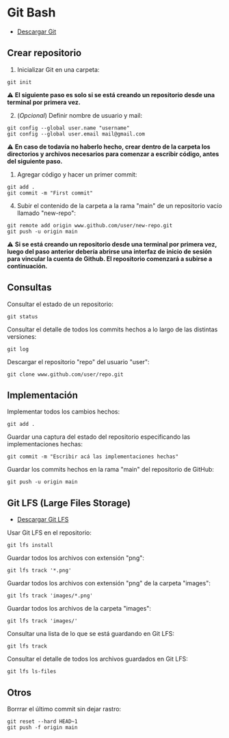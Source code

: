 # Git Bash

- [Descargar Git](https://git-scm.com/)

## Crear repositorio

1. Inicializar Git en una carpeta:

```
git init
```

:warning: **El siguiente paso es solo si se está creando un repositorio desde una terminal por primera vez.**

2. (*Opcional*) Definir nombre de usuario y mail:

```
git config --global user.name "username"
git config --global user.email mail@gmail.com
```

:warning: **En caso de todavía no haberlo hecho, crear dentro de la carpeta los directorios y archivos necesarios para comenzar a escribir código, antes del siguiente paso.**

1. Agregar código y hacer un primer commit:

```
git add .
git commit -m "First commit"
```

4. Subir el contenido de la carpeta a la rama "main" de un repositorio vacío llamado "new-repo":

```
git remote add origin www.github.com/user/new-repo.git
git push -u origin main
```

:warning: **Si se está creando un repositorio desde una terminal por primera vez, luego del paso anterior debería abrirse una interfaz de inicio de sesión para vincular la cuenta de Github. El repositorio comenzará a subirse a continuación.**

## Consultas

Consultar el estado de un repositorio:

```
git status
```

Consultar el detalle de todos los commits hechos a lo largo de las distintas versiones:

```
git log
```

Descargar el repositorio "repo" del usuario "user":

```
git clone www.github.com/user/repo.git
```

## Implementación

Implementar todos los cambios hechos:

```
git add .
```

Guardar una captura del estado del repositorio especificando las implementaciones hechas:

```
git commit -m "Escribir acá las implementaciones hechas"
```

Guardar los commits hechos en la rama "main" del repositorio de GitHub:

```
git push -u origin main
```

## Git LFS (Large Files Storage)

- [Descargar Git LFS](https://git-lfs.github.com/)

Usar Git LFS en el repositorio:

```
git lfs install
```

Guardar todos los archivos con extensión "png":

```
git lfs track '*.png'
```

Guardar todos los archivos con extensión "png" de la carpeta "images":

```
git lfs track 'images/*.png'
```

Guardar todos los archivos de la carpeta "images":

```
git lfs track 'images/'
```

Consultar una lista de lo que se está guardando en Git LFS:

```
git lfs track
```

Consultar el detalle de todos los archivos guardados en Git LFS:

```
git lfs ls-files
```

## Otros

Borrrar el último commit sin dejar rastro:

```
git reset --hard HEAD~1
git push -f origin main
```